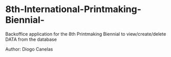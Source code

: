 # 8th-International-Printmaking-Biennial-

Backoffice application for the 8th Printmaking Biennial to view/create/delete DATA from the database

Author: Diogo Canelas
